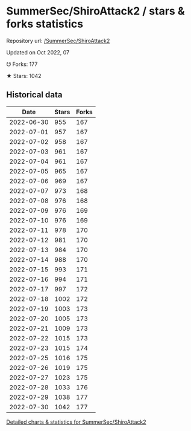 # SummerSec/ShiroAttack2 / stars & forks statistics

Repository url: [/SummerSec/ShiroAttack2](https://github.com/SummerSec/ShiroAttack2)

Updated on Oct 2022, 07

☋ Forks: 177

★ Stars: 1042

## Historical data
| Date | Stars | Forks |
|------|-------|-------|
| 2022-06-30 | 955 | 167 | 
| 2022-07-01 | 957 | 167 | 
| 2022-07-02 | 958 | 167 | 
| 2022-07-03 | 961 | 167 | 
| 2022-07-04 | 961 | 167 | 
| 2022-07-05 | 965 | 167 | 
| 2022-07-06 | 969 | 167 | 
| 2022-07-07 | 973 | 168 | 
| 2022-07-08 | 976 | 168 | 
| 2022-07-09 | 976 | 169 | 
| 2022-07-10 | 976 | 169 | 
| 2022-07-11 | 978 | 170 | 
| 2022-07-12 | 981 | 170 | 
| 2022-07-13 | 984 | 170 | 
| 2022-07-14 | 988 | 170 | 
| 2022-07-15 | 993 | 171 | 
| 2022-07-16 | 994 | 171 | 
| 2022-07-17 | 997 | 172 | 
| 2022-07-18 | 1002 | 172 | 
| 2022-07-19 | 1003 | 173 | 
| 2022-07-20 | 1005 | 173 | 
| 2022-07-21 | 1009 | 173 | 
| 2022-07-22 | 1015 | 173 | 
| 2022-07-23 | 1015 | 174 | 
| 2022-07-25 | 1016 | 175 | 
| 2022-07-26 | 1019 | 175 | 
| 2022-07-27 | 1023 | 175 | 
| 2022-07-28 | 1033 | 176 | 
| 2022-07-29 | 1038 | 177 | 
| 2022-07-30 | 1042 | 177 | 


[Detailed charts & statistics for SummerSec/ShiroAttack2](https://reviewgithub.com/rep/SummerSec/ShiroAttack2)
